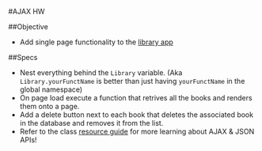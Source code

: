 #AJAX HW

##Objective

* Add single page functionality to the [library app](https://github.com/sf-wdi-14/library_spa)

##Specs

* Nest everything behind the `Library` variable. (Aka `Library.yourFunctName` is better than just having `yourFunctName` in the global namespace)
* On page load execute a function that retrives all the books and renders them onto a page.
* Add a delete button next to each book that deletes the associated book in the database and removes it from the list.
* Refer to the class [resource guide](https://github.com/sf-wdi-14/WDI-14-Online-Resource#json-apis--ajax) for more learning about AJAX & JSON APIs!